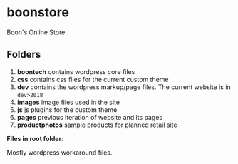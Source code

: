 boonstore
=========

Boon's Online Store

Folders
-------

1. **boontech** contains wordpress core files
2. **css** contains css files for the current custom theme
3. **dev** contains the wordpress markup/page files. The current website is in `dev>2018`
4. **images** image files used in the site
5. **js** js plugins for the custom theme
6. **pages** previous iteration of website and its pages
7. **productphotos** sample products for planned retail site

**Files in root folder**:

Mostly wordpress workaround files.


